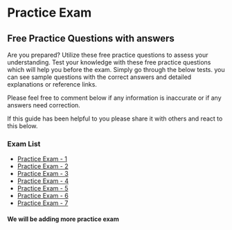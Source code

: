 # Practice Exam

## Free Practice Questions with answers

Are you prepared? Utilize these free practice questions to assess your understanding. Test your knowledge with these free practice questions which will help you before the exam. Simply go through the below tests. you can see sample questions with the correct answers and detailed explanations or reference links.

Please feel free to comment below if any information is inaccurate or if any answers need correction.

If this guide has been helpful to you please share it with others and react to this below.

### Exam List

- [Practice Exam - 1](./practice-exam-1.md)
- [Practice Exam - 2](./practice-exam-2.md)
- [Practice Exam - 3](./practice-exam-3.md)
- [Practice Exam - 4](./practice-exam-4.md)
- [Practice Exam - 5](./practice-exam-5.md)
- [Practice Exam - 6](./practice-exam-6.md)
- [Practice Exam - 7](./practice-exam-7.md)

#### We will be adding more practice exam
